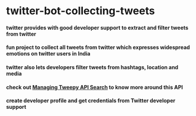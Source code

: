 # twitter-bot-collecting-tweets

#### twitter provides with good developer support to extract and filter tweets from twitter
#### fun project to collect all tweets from twitter which expresses widespread emotions on twitter users in India 

#### twitter also lets developers filter tweets from hashtags, location and media

#### check out <a href="https://stackoverflow.com/a/62070520/8595790">Managing Tweepy API Search</a> to know more around this API
#### create developer profile and get credentials from Twitter developer support
